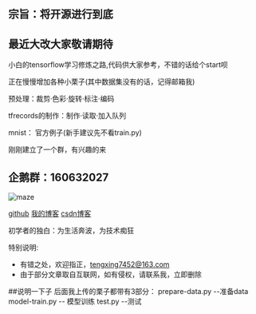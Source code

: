 
## 宗旨：将开源进行到底
## 最近大改大家敬请期待

小白的tensorflow学习修炼之路,代码供大家参考，不错的话给个start呗

正在慢慢增加各种小栗子(其中数据集没有的话，记得邮箱我)

预处理：裁剪·色彩·旋转·标注·编码

tfrecords的制作：制作·读取·加入队列

mnist：
官方例子(新手建议先不看train.py)


刚刚建立了一个群，有兴趣的来
## 企鹅群：**160632027**


 ![maze](https://github.com/tengxing/tensorflow-learn/blob/master/qqqun.jpg)

[github](http://www.github.com/tengxing "悬停显示")
[我的博客](http://www.blog.yjxxclub.cn "悬停显示")
[csdn博客](http://www.blog.csdn.net/tengxing007"悬停显示")

初学者的独白：为生活奔波，为技术痴狂

特别说明:
- 有错之处，欢迎指正，tengxing7452@163.com
- 由于部分文章取自互联网，如有侵权，请联系我，立即删除

##说明一下子
后面我上传的栗子都带有3部分：
prepare-data.py --准备data
model-train.py -- 模型训练
test.py --测试
